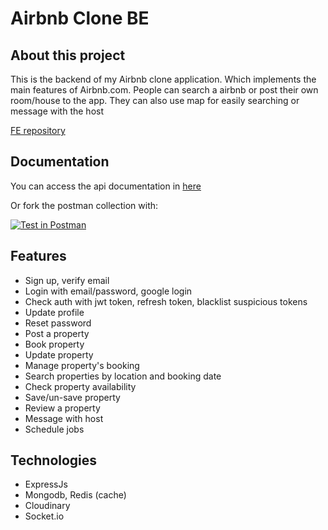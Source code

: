 # Airbnb Clone BE

## About this project

This is the backend of my Airbnb clone application. Which implements the main features of Airbnb.com. People can search a airbnb or post their own room/house to the app. They can also use map for easily searching or message with the host

[FE repository](https://github.com/minhtri06/airbnb-fe)

## Documentation

You can access the api documentation in [here](https://documenter.getpostman.com/view/24479002/2s93m34Psu)

Or fork the postman collection with:

[![Test in Postman](https://run.pstmn.io/button.svg)](https://app.getpostman.com/run-collection/24479002-a0d0018d-0ca4-4676-ba1f-b972bb391043?action=collection%2Ffork&collection-url=entityId%3D24479002-a0d0018d-0ca4-4676-ba1f-b972bb391043%26entityType%3Dcollection%26workspaceId%3D0b819cc4-d8fd-4e66-87e0-42eb692c58f2#?env%5BNew%20Environment%5D=W10=)

## Features

-   Sign up, verify email
-   Login with email/password, google login
-   Check auth with jwt token, refresh token, blacklist suspicious tokens
-   Update profile
-   Reset password
-   Post a property
-   Book property
-   Update property
-   Manage property's booking
-   Search properties by location and booking date
-   Check property availability
-   Save/un-save property
-   Review a property
-   Message with host
-   Schedule jobs

## Technologies

-   ExpressJs
-   Mongodb, Redis (cache)
-   Cloudinary
-   Socket.io
